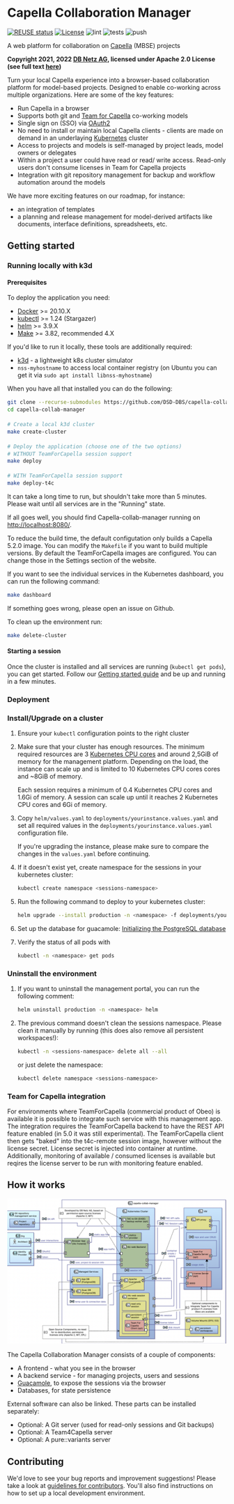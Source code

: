 <!--
 ~ SPDX-FileCopyrightText: Copyright DB Netz AG and the capella-collab-manager contributors
 ~ SPDX-License-Identifier: Apache-2.0
 -->

# Capella Collaboration Manager

[![REUSE status](https://api.reuse.software/badge/github.com/DSD-DBS/capella-collab-manager)](https://api.reuse.software/info/github.com/DSD-DBS/capella-collab-manager)
[![License](https://img.shields.io/badge/License-Apache_2.0-blue.svg)](https://opensource.org/licenses/Apache-2.0)
![lint](https://github.com/DSD-DBS/capella-collab-manager/actions/workflows/lint.yml/badge.svg)
![tests](https://github.com/DSD-DBS/capella-collab-manager/actions/workflows/tests.yml/badge.svg)
![push](https://github.com/DSD-DBS/capella-collab-manager/actions/workflows/push.yml/badge.svg)

A web platform for collaboration on [Capella](https://www.eclipse.org/capella/)
(MBSE) projects

**Copyright 2021, 2022 [DB Netz AG](https://fahrweg.dbnetze.com/),
licensed under Apache 2.0 License (see full text [here](./LICENSES/Apache-2.0.txt))**

Turn your local Capella experience into a browser-based collaboration platform for
model-based projects. Designed to enable co-working across multiple organizations.
Here are some of the key features:

- Run Capella in a browser
- Supports both git and [Team for Capella](https://www.obeosoft.com/en/team-for-capella)
  co-working models
- Single sign on (SSO) via [OAuth2](https://oauth.net/2/)
- No need to install or maintain local Capella clients - clients are made on demand in
  an underlaying [Kubernetes](https://kubernetes.io/) cluster
- Access to projects and models is self-managed by project leads, model owners or
  delegates
- Within a project a user could have read or read/ write access. Read-only users don't
  consume licenses in Team for Capella projects
- Integration with git repository management for backup and workflow automation around
  the models

We have more exciting features on our roadmap, for instance:

- an integration of templates
- a planning and release management for model-derived artifacts like documents,
  interface definitions, spreadsheets, etc.

## Getting started

### Running locally with k3d

#### Prerequisites

To deploy the application you need:

- [Docker](https://docs.docker.com/engine/install/ubuntu/) >= 20.10.X
- [kubectl](https://kubernetes.io/docs/tasks/tools/install-kubectl-linux/) >= 1.24 (Stargazer)
- [helm](https://helm.sh/docs/intro/install/) >= 3.9.X
- [Make](https://www.gnu.org/software/make/manual/make.html) >= 3.82, recommended 4.X

If you'd like to run it locally, these tools are additionally required:

- [k3d](https://k3d.io/) - a lightweight k8s cluster simulator
- `nss-myhostname` to access local container registry
  (on Ubuntu you can get it via `sudo apt install libnss-myhostname`)

When you have all that installed you can do the following:

```zsh
git clone --recurse-submodules https://github.com/DSD-DBS/capella-collab-manager.git
cd capella-collab-manager

# Create a local k3d cluster
make create-cluster

# Deploy the application (choose one of the two options)
# WITHOUT TeamForCapella session support
make deploy

# WITH TeamForCapella session support
make deploy-t4c
```

It can take a long time to run, but shouldn't take more than 5 minutes.
Please wait until all services are in the "Running" state.

If all goes well, you should find Capella-collab-manager running on [http://localhost:8080/](http://localhost:8080/).

To reduce the build time, the default configutation only builds a Capella 5.2.0 image. You can modify the `Makefile`
if you want to build multiple versions.
By default the TeamForCapella images are configured. You can change those in the Settings section of the website.

If you want to see the individual services in the Kubernetes dashboard, you can run the following command:

```zsh
make dashboard
```

If something goes wrong, please open an issue on Github.

To clean up the environment run:

```zsh
make delete-cluster
```

#### Starting a session

Once the cluster is installed and all services are running (`kubectl get pods`), you can
get started. Follow our [Getting started guide](docs/getting_started/getting_started.md) and be up and
running in a few minutes.

### Deployment

### Install/Upgrade on a cluster

1. Ensure your `kubectl` configuration points to the right cluster
1. Make sure that your cluster has enough resources.
   The minimum required resources are 3 [Kubernetes CPU cores](https://kubernetes.io/docs/concepts/configuration/manage-resources-containers/#meaning-of-cpu)
   and around 2,5GiB of memory for the management platform.
   Depending on the load, the instance can scale up and is limited to 10 Kubernetes CPU cores cores and ~8GiB of memory.

   Each session requires a minimum of 0.4 Kubernetes CPU cores and 1.6Gi of memory.
   A session can scale up until it reaches 2 Kubernetes CPU cores and 6Gi of memory.

1. Copy `helm/values.yaml` to `deployments/yourinstance.values.yaml` and
   set all required values in the `deployments/yourinstance.values.yaml` configuration file.

   If you're upgrading the instance, please make sure to compare the changes in the `values.yaml` before continuing.

1. If it doesn't exist yet, create namespace for the sessions in your kubernetes cluster:

   ```sh
   kubectl create namespace <sessions-namespace>
   ```

1. Run the following command to deploy to your kubernetes cluster:

   ```sh
   helm upgrade --install production -n <namespace> -f deployments/yourinstance.values.yaml helm
   ```

1. Set up the database for guacamole: [Initializing the PostgreSQL database](https://guacamole.apache.org/doc/gug/guacamole-docker.html#initializing-the-postgresql-database)
1. Verify the status of all pods with

   ```zsh
   kubectl -n <namespace> get pods
   ```

### Uninstall the environment

1. If you want to uninstall the management portal, you can run the following comment:

   ```sh
   helm uninstall production -n <namespace> helm
   ```

1. The previous command doesn't clean the sessions namespace.
   Please clean it manually by running (this does also remove all persistent workspaces!):

   ```zsh
   kubectl -n <sessions-namespace> delete all --all
   ```

   or just delete the namespace:

   ```zsh
   kubectl delete namespace <sessions-namespace>
   ```

### Team for Capella integration

For environments where TeamForCapella (commercial product of Obeo) is available it is possible to integrate such service with this management app. The integration requires the TeamForCapella backend to have the REST API feature enabled (in 5.0 it was still experimental). The TeamForCapella client then gets "baked" into the t4c-remote session image, however without the license secret. License secret is injected into container at runtime. Additionally, monitoring of available / consumed licenses is available but reqires the license server to be run with monitoring feature enabled.

## How it works

![Capella Collab Manager architecture](docs/architecture.png)

The Capella Collaboration Manager consists of a couple of components:

- A frontend - what you see in the browser
- A backend service - for managing projects, users and sessions
- [Guacamole](https://guacamole.apache.org/), to expose the sessions via the browser
- Databases, for state persistence

External software can also be linked. These parts can be installed separately:

- Optional: A Git server (used for read-only sessions and Git backups)
- Optional: A Team4Capella server
- Optional: A pure::variants server

## Contributing

We'd love to see your bug reports and improvement suggestions! Please take a look at
[guidelines for contributors](CONTRIBUTING.md).
You'll also find instructions on how to set up a local development environment.
